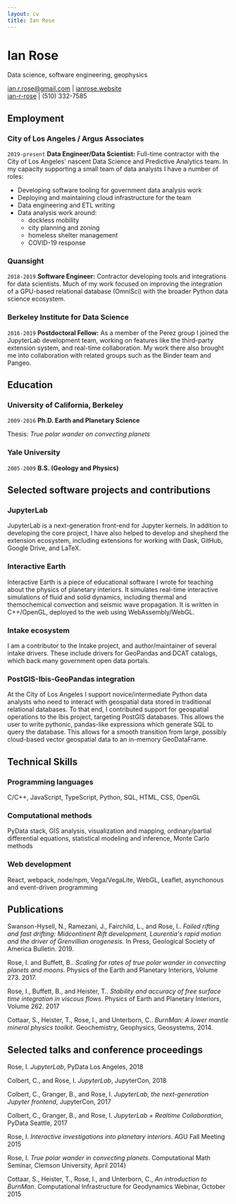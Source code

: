```yaml
---
layout: cv
title: Ian Rose
---
```

# Ian Rose
Data science, software engineering, geophysics

<div id="webaddress">
<a href="mailto:ian.r.rose@gmail.com">ian.r.rose@gmail.com</a>
| <a href="http://ianrose.website">ianrose.website</a>
<br> <a href="http://github.com/ian-r-rose">ian-r-rose</a>
| <a>(510) 332-7585</a>
</div>


## Employment

### City of Los Angeles / Argus Associates

`2019-present`
**Data Engineer/Data Scientist:** Full-time contractor with the City of Los Angeles' nascent Data Science and Predictive Analytics team. In my capacity supporting a small team of data analysts I have a number of roles:

* Developing software tooling for government data analysis work
* Deploying and maintaining cloud infrastructure for the team
* Data engineering and ETL writing
* Data analysis work around:
    * dockless mobility
    * city planning and zoning
    * homeless shelter management
    * COVID-19 response

### Quansight

`2018-2019`
**Software Engineer:** Contractor developing tools and integrations for data scientists.
Much of my work focused on improving the integration of a GPU-based relational database (OmniSci)
with the broader Python data science ecosystem.


### Berkeley Institute for Data Science

`2016-2019`
**Postdoctoral Fellow:** As a member of the Perez group
I joined the JupyterLab development team, working on features like
the third-party extension system, and real-time collaboration.
My work there also brought me into collaboration with related groups such as the
Binder team and Pangeo.

## Education

### University of California, Berkeley

`2009-2016`
**Ph.D. Earth and Planetary Science**

Thesis: *True polar wander on convecting planets*


### Yale University

`2005-2009`
**B.S. (Geology and Physics)**

## Selected software projects and contributions

### JupyterLab

JupyterLab is a next-generation front-end for Jupyter kernels.
In addition to developing the core project,
I have also helped to develop and shepherd the extension ecosystem,
including extensions for working with Dask, GitHub, Google Drive, and LaTeX.

### Interactive Earth

Interactive Earth is a piece of educational software I wrote for teaching about the physics of planetary interiors.
It simulates real-time interactive simulations of fluid and solid dynamics,
including thermal and themochemical convection and seismic wave propagation.
It is written in C++/OpenGL, deployed to the web using WebAssembly/WebGL.

### Intake ecosystem

I am a contributor to the Intake project, and author/maintainer of several intake drivers. These include drivers for GeoPandas and DCAT catalogs, which back many government open data portals.

### PostGIS-Ibis-GeoPandas integration

At the City of Los Angeles I support novice/intermediate Python data analysts who need to interact with geospatial data stored in traditional relational databases.
To that end, I contributed support for geospatial operations to the Ibis project, targeting PostGIS databases.
This allows the user to write pythonic, pandas-like expressions which generate SQL to query the database.
This allows for a smooth transition from large, possibly cloud-based vector geospatial data to an in-memory GeoDataFrame.

## Technical Skills

### Programming languages
C/C++, JavaScript, TypeScript, Python, SQL, HTML, CSS, OpenGL

### Computational methods
PyData stack, GIS analysis, visualization and mapping, ordinary/partial differential equations, statistical modeling and inference, Monte Carlo methods

### Web development
React, webpack, node/npm, Vega/VegaLite, WebGL, Leaflet, asynchonous and event-driven programming


## Publications

Swanson-Hysell, N., Ramezani, J., Fairchild, L., and Rose, I.. *Failed rifting and fast drifting: Midcontinent Rift development, Laurentia's rapid motion and the driver of Grenvillian orogenesis.* In Press, Geological Society of America Bulletin. 2019.


Rose, I. and Buffett, B.. *Scaling for rates of true polar wander in convecting planets and moons*. Physics of the Earth and Planetary Interiors, Volume 273. 2017.

Rose, I., Buffett, B., and Heister, T.. *Stability and accuracy of free surface time integration in viscous flows*. Physics of Earth and Planetary Interiors, Volume 262. 2017

Cottaar, S., Heister, T., Rose, I., and Unterborn, C.. *BurnMan: A lower mantle mineral physics toolkit*. Geochemistry, Geophysics, Geosystems, 2014.

## Selected talks and conference proceedings

Rose, I. *JupyterLab*, PyData Los Angeles, 2018

Colbert, C., and Rose, I. *JupyterLab*, JupyterCon, 2018

Colbert, C., Granger, B., and Rose, I. *JupyterLab, the next-generation Jupyter frontend*, JupyterCon, 2017

Colbert, C., Granger, B., and Rose, I. *JupyterLab + Realtime Collaboration*, PyData Seattle, 2017

Rose, I. *Interactive investigations into planetary interiors*. AGU Fall Meeting 2015

Rose, I. *True polar wander in convecting planets*. Computational Math Seminar, Clemson University, April 2014}

Cottaar, S., Heister, T., Rose, I., and Unterborn, C., *An introduction to BurnMan*. Computational Infrastructure for Geodynamics Webinar, October 2015
